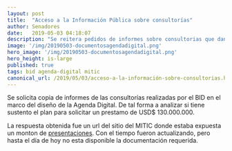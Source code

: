```yaml
---
layout: post
title:  "Acceso a la Información Pública sobre consultorías"
author: Senadores
date:   2019-05-03 04:18:07
description: "Se reitera pedidos de informes sobre consultorias que dan sustento a la Agenda Digital"
image: '/img/20190503-documentosagendadigital.png'
hero_image: '/img/20190503-documentosagendadigital.png'
hero_height: is-large
published: true
tags: bid agenda-digital mitic
canonical_url: /2019/05/03/acceso-a-la-información-sobre-consultorias.html
---
```


Se solicita copia de informes de las consultorías realizadas por el BID en el marco del diseño de la Agenda Digital. De tal forma a analizar si tiene sustento el plan para solicitar un prestamo de USD$ 130.000.000.

La respuesta obtenida fue un url del sitio del MITIC donde estaba expuesta un monton de [presentaciones](https://www.mitic.gov.py/agenda-digital/documentos). Con el tiempo fueron actualizando, pero hasta el día de hoy no esta disponible la documentación requerida.